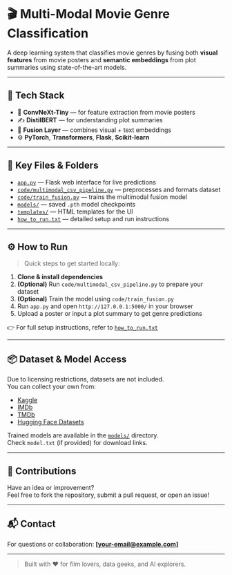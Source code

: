 # 🎬 Multi-Modal Movie Genre Classification

A deep learning system that classifies movie genres by fusing both **visual features** from movie posters and **semantic embeddings** from plot summaries using state-of-the-art models.

---

## 🧠 Tech Stack

- 🎨 **ConvNeXt-Tiny** — for feature extraction from movie posters  
- ✍️ **DistilBERT** — for understanding plot summaries  
- 🔗 **Fusion Layer** — combines visual + text embeddings  
- ⚙️ **PyTorch**, **Transformers**, **Flask**, **Scikit-learn**

---

## 📁 Key Files & Folders

- [`app.py`](app.py) — Flask web interface for live predictions  
- [`code/multimodal_csv_pipeline.py`](code/multimodal_csv_pipeline.py) — preprocesses and formats dataset  
- [`code/train_fusion.py`](code/train_fusion.py) — trains the multimodal fusion model  
- [`models/`](models/) — saved `.pth` model checkpoints  
- [`templates/`](templates/) — HTML templates for the UI  
- [`how_to_run.txt`](how_to_run.txt) — detailed setup and run instructions  

---

## ⚙️ How to Run

> Quick steps to get started locally:

1. **Clone & install dependencies**
2. **(Optional)** Run `code/multimodal_csv_pipeline.py` to prepare your dataset  
3. **(Optional)** Train the model using `code/train_fusion.py`  
4. Run `app.py` and open `http://127.0.0.1:5000/` in your browser  
5. Upload a poster or input a plot summary to get genre predictions  

👉 For full setup instructions, refer to [`how_to_run.txt`](how_to_run.txt)

---

## 📦 Dataset & Model Access

Due to licensing restrictions, datasets are not included.  
You can collect your own from:
- [Kaggle](https://www.kaggle.com/)
- [IMDb](https://www.imdb.com/)
- [TMDb](https://www.themoviedb.org/)
- [Hugging Face Datasets](https://huggingface.co/datasets)

Trained models are available in the [`models/`](models) directory.  
Check `model.txt` (if provided) for download links.

---

## 🤝 Contributions

Have an idea or improvement?  
Feel free to fork the repository, submit a pull request, or open an issue!

---

## 📬 Contact

For questions or collaboration: **[your-email@example.com]**

---

> Built with ❤️ for film lovers, data geeks, and AI explorers.
